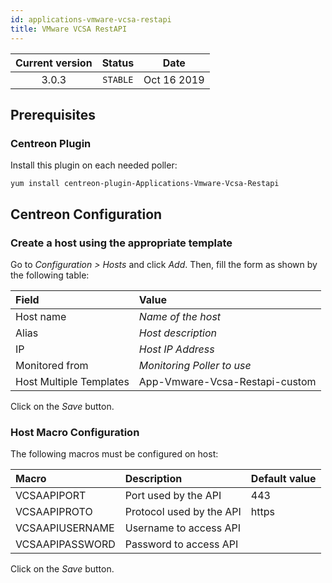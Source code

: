 ```yaml
---
id: applications-vmware-vcsa-restapi
title: VMware VCSA RestAPI
---
```


| Current version | Status | Date |
| :-: | :-: | :-: |
| 3.0.3 | `STABLE` | Oct 16 2019 |

## Prerequisites

### Centreon Plugin

Install this plugin on each needed poller:

``` shell
yum install centreon-plugin-Applications-Vmware-Vcsa-Restapi
```

## Centreon Configuration

### Create a host using the appropriate template

Go to *Configuration \> Hosts* and click *Add*. Then, fill the form as shown by
the following table:

| Field                   | Value                          |
| :---------------------- | :----------------------------- |
| Host name               | *Name of the host*             |
| Alias                   | *Host description*             |
| IP                      | *Host IP Address*              |
| Monitored from          | *Monitoring Poller to use*     |
| Host Multiple Templates | App-Vmware-Vcsa-Restapi-custom |

Click on the *Save* button.

### Host Macro Configuration

The following macros must be configured on host:

| Macro           | Description              | Default value |
| :-------------- | :----------------------- | :------------ |
| VCSAAPIPORT     | Port used by the API     | 443           |
| VCSAAPIPROTO    | Protocol used by the API | https         |
| VCSAAPIUSERNAME | Username to access API   |               |
| VCSAAPIPASSWORD | Password to access API   |               |

Click on the *Save* button.

